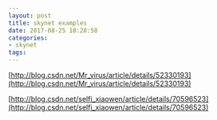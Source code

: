 ```yaml
---
layout: post
title: skynet examples
date: 2017-08-25 18:28:58
categories:
- skynet
tags:
---
```


[http://blog.csdn.net/Mr_virus/article/details/52330193](http://blog.csdn.net/Mr_virus/article/details/52330193)

[http://blog.csdn.net/selfi_xiaowen/article/details/70596523](http://blog.csdn.net/selfi_xiaowen/article/details/70596523)